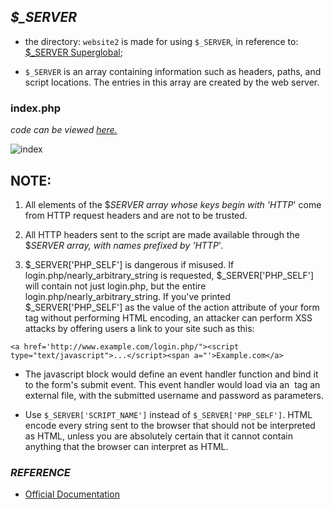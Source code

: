 ## *$_SERVER*
* the directory: `website2` is made for using `$_SERVER`, in reference to: [$_SERVER Superglobal](https://github.com/tusharnankani/PHP_Basics/blob/master/7.%20%24_SERVER%20Superglobal.php);

* `$_SERVER` is an array containing information such as headers, paths, and script locations. The entries in this array are created by the web server.

### index.php
*code can be viewed [here.](https://github.com/tusharnankani/PHP_Basics/blob/master/website2/index.php)*

![index](https://user-images.githubusercontent.com/61280281/85629458-8d92ad00-b68f-11ea-86d4-a9f0d2636137.png)

## NOTE:
1. All elements of the $_SERVER array whose keys begin with 'HTTP_' come from HTTP request headers and are not to be trusted.

2. All HTTP headers sent to the script are made available through the $_SERVER array, with names prefixed by 'HTTP_'.

3. $_SERVER['PHP_SELF'] is dangerous if misused. If login.php/nearly_arbitrary_string is requested, $_SERVER['PHP_SELF'] will contain not just login.php, but the entire login.php/nearly_arbitrary_string. If you've printed $_SERVER['PHP_SELF'] as the value of the action attribute of your form tag without performing HTML encoding, an attacker can perform XSS attacks by offering users a link to your site such as this:

`<a href='http://www.example.com/login.php/"><script type="text/javascript">...</script><span a="'>Example.com</a>`

* The javascript block would define an event handler function and bind it to the form's submit event. This event handler would load via an <img> tag an external file, with the submitted username and password as parameters.

* Use `$_SERVER['SCRIPT_NAME']` instead of `$_SERVER['PHP_SELF']`. HTML encode every string sent to the browser that should not be interpreted as HTML, unless you are absolutely certain that it cannot contain anything that the browser can interpret as HTML.






### *REFERENCE*
- [Official Documentation](https://www.php.net/manual/en/reserved.variables.server.php)



